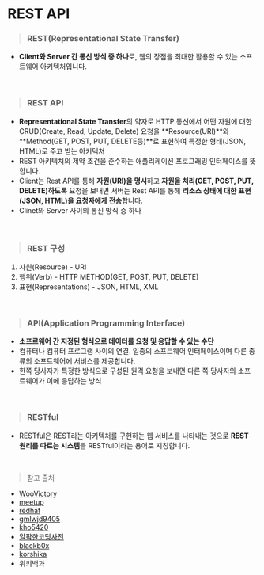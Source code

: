 # REST API

> ### REST(Representational State Transfer)
- **Client와 Server 간 통신 방식 중 하나**로, 웹의 장점을 최대한 활용할 수 있는 소프트웨어 아키텍처입니다.

<br>

> ### REST API
- **Representational State Transfer**의 약자로 HTTP 통신에서 어떤 자원에 대한 CRUD(Create, Read, Update, Delete) 요청을 **Resource(URI)**와 **Method(GET, POST, PUT, DELETE등)**로 표현하여 특정한 형태(JSON, HTML)로 주고 받는 아키텍처
- REST 아키텍처의 제약 조건을 준수하는 애플리케이션 프로그래밍 인터페이스를 뜻합니다.
- Client는 Rest API를 통해 **자원(URI)을 명시**하고 **자원을 처리(GET, POST, PUT, DELETE)하도록** 요청을 보내면 서버는 Rest API를 통해 **리소스 상태에 대한 표현(JSON, HTML)을 요청자에게 전송**합니다.
- Clinet와 Server 사이의 통신 방식 중 하나

<br>

> ### REST 구성
1. 자원(Resource) - URI
2. 행위(Verb) - HTTP METHOD(GET, POST, PUT, DELETE)
3. 표현(Representations) - JSON, HTML, XML

<br>

> ### API(Application Programming Interface)
- **소프르웨어 간 지정된 형식으로 데이터를 요청 및 응답할 수 있는 수단**
- 컴퓨터나 컴퓨터 프로그램 사이의 연결. 일종의 소프트웨어 인터페이스이며 다른 종류의 소프트웨어에 서비스를 제공합니다.
- 한쪽 당사자가 특정한 방식으로 구성된 원격 요청을 보내면 다른 쪽 당사자의 소프트웨어가 이에 응답하는 방식

<br>

> ### RESTful
- RESTful은 REST라는 아키텍처를 구현하는 웹 서비스를 나타내는 것으로 **REST 원리를 따르는 시스템**을 RESTful이라는 용어로 지칭합니다.

<br>

> 참고 출처
- [WooVictory](https://github.com/WooVictory/Ready-For-Tech-Interview/blob/master/Network/REST%20%26%20RESTful.md)
- [meetup](https://meetup.toast.com/posts/92)
- [redhat](https://www.redhat.com/ko/topics/api/what-is-a-rest-api)
- [gmlwjd9405](https://gmlwjd9405.github.io/2018/09/21/rest-and-restful.html)
- [kho5420](https://velog.io/@kho5420/Web-API-%EA%B7%B8%EB%A6%AC%EA%B3%A0-EndPoint)
- [얄팍한코딩사전](https://www.youtube.com/watch?v=iOueE9AXDQQ)
- [blackb0x](https://velog.io/@blackb0x/%EC%84%9C%EB%B2%84-API-%ED%86%B5%EC%8B%A0%EA%B3%BC-REST-API)
- [korshika](https://korshika.tistory.com/49)
- 위키백과